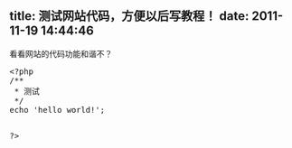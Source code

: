 title: 测试网站代码，方便以后写教程！
date: 2011-11-19 14:44:46
---

<p>
	看看网站的代码功能和谐不？
</p>
<p>
<pre class="prettyprint lang-php">&lt;?php
/**
 * 测试
 */
echo 'hello world!';

?&gt;</pre>
</p>
<br />